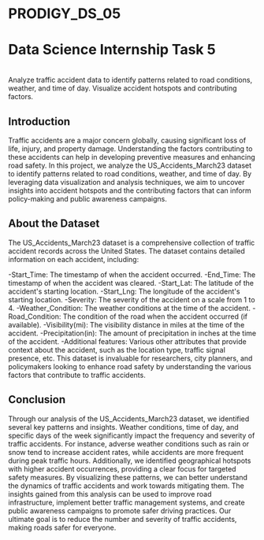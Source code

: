 # PRODIGY_DS_05
# Data Science Internship Task 5
<br>
Analyze traffic accident data to identify patterns related to road conditions, weather, and time of day. Visualize accident hotspots and contributing factors.

## Introduction
Traffic accidents are a major concern globally, causing significant loss of life, injury, and property damage. Understanding the factors contributing to these accidents can help in developing preventive measures and enhancing road safety. In this project, we analyze the US_Accidents_March23 dataset to identify patterns related to road conditions, weather, and time of day. By leveraging data visualization and analysis techniques, we aim to uncover insights into accident hotspots and the contributing factors that can inform policy-making and public awareness campaigns.

## About the Dataset
The US_Accidents_March23 dataset is a comprehensive collection of traffic accident records across the United States. The dataset contains detailed information on each accident, including:

-Start_Time: The timestamp of when the accident occurred.
-End_Time: The timestamp of when the accident was cleared.
-Start_Lat: The latitude of the accident's starting location.
-Start_Lng: The longitude of the accident's starting location.
-Severity: The severity of the accident on a scale from 1 to 4.
-Weather_Condition: The weather conditions at the time of the accident.
-Road_Condition: The condition of the road when the accident occurred (if available).
-Visibility(mi): The visibility distance in miles at the time of the accident.
-Precipitation(in): The amount of precipitation in inches at the time of the accident.
-Additional features: Various other attributes that provide context about the accident, such as the location type, traffic signal presence, etc.
This dataset is invaluable for researchers, city planners, and policymakers looking to enhance road safety by understanding the various factors that contribute to traffic accidents.

## Conclusion
Through our analysis of the US_Accidents_March23 dataset, we identified several key patterns and insights. Weather conditions, time of day, and specific days of the week significantly impact the frequency and severity of traffic accidents. For instance, adverse weather conditions such as rain or snow tend to increase accident rates, while accidents are more frequent during peak traffic hours. Additionally, we identified geographical hotspots with higher accident occurrences, providing a clear focus for targeted safety measures.
By visualizing these patterns, we can better understand the dynamics of traffic accidents and work towards mitigating them. The insights gained from this analysis can be used to improve road infrastructure, implement better traffic management systems, and create public awareness campaigns to promote safer driving practices. Our ultimate goal is to reduce the number and severity of traffic accidents, making roads safer for everyone.

